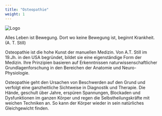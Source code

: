 ```yaml
---
title: "Osteopathie"
weight: 1
---
```


![Logo](images/logo.webp)

Alles Leben ist Bewegung. Dort wo keine Bewegung ist, beginnt Krankheit. (A. T. Still)

Osteopathie ist die hohe Kunst der manuellen Medizin. Von A.T. Still im 19.Jh. in den USA begründet, bildet sie eine eigenständige Form der Medizin. Ihre Prinzipien basieren auf Erkenntnissen naturwissenschaftlicher Grundlagenforschung in den Bereichen der Anatomie und Neuro-Physiologie.

Osteopathie geht den Ursachen von Beschwerden auf den Grund und verfolgt eine ganzheitliche Sichtweise in Diagnostik und Therapie. Die Hände, geschult über Jahre, erspüren Spannungen, Blockaden und Dysfunktionen im ganzen Körper und regen die Selbstheilungskräfte mit weichen Techniken an. So kann der Körper wieder in sein natürliches Gleichgewicht finden.
